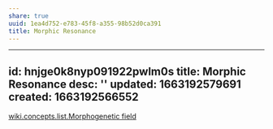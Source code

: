 ```yaml
---
share: true
uuid: 1ea4d752-e783-45f8-a355-98b52d0ca391
title: Morphic Resonance
---
```

---
id: hnjge0k8nyp091922pwlm0s
title: Morphic Resonance
desc: ''
updated: 1663192579691
created: 1663192566552
---

[wiki.concepts.list.Morphogenetic field](/undefined)